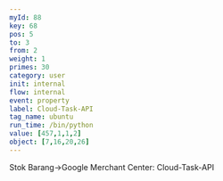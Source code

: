 ```yaml
---
myId: 88
key: 68
pos: 5
to: 3
from: 2
weight: 1
primes: 30
category: user
init: internal
flow: internal
event: property
label: Cloud-Task-API
tag_name: ubuntu
run_time: /bin/python
value: [457,1,1,2]
object: [7,16,20,26]
---
```

Stok Barang->Google Merchant Center: Cloud-Task-API
